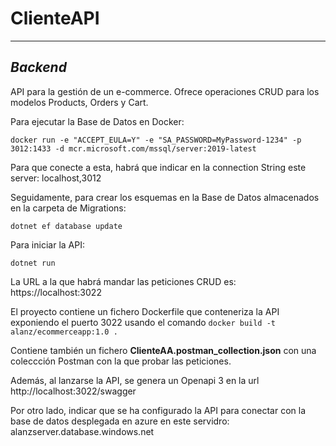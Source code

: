 # ClienteAPI
***
## _Backend_

API para la gestión de un e-commerce. Ofrece operaciones CRUD para los modelos Products, Orders y Cart.

Para ejecutar la Base de Datos en Docker:
```
docker run -e "ACCEPT_EULA=Y" -e "SA_PASSWORD=MyPassword-1234" -p 3012:1433 -d mcr.microsoft.com/mssql/server:2019-latest
```
Para que conecte a esta, habrá que indicar en la connection String este server: localhost,3012


Seguidamente, para crear los esquemas en la Base de Datos almacenados en la carpeta de Migrations:
```
dotnet ef database update
```


Para iniciar la API:
```
dotnet run
```
La URL a la que habrá mandar las peticiones CRUD es: https://localhost:3022

El proyecto contiene un fichero Dockerfile que conteneriza la API exponiendo el puerto 3022 usando el comando ```docker build -t alanz/ecommerceapp:1.0 .```

Contiene también un fichero **ClienteAA.postman_collection.json** con una coleccción Postman con la que probar las peticiones.

Además, al lanzarse la API, se genera un Openapi 3 en la url http://localhost:3022/swagger

Por otro lado, indicar que se ha configurado la API para conectar con la base de datos desplegada en azure en este servidro: alanzserver.database.windows.net
